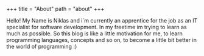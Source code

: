 +++
title = "About"
path = "about"
+++


Hello! My Name is Niklas and i´m currently an apprentice for the job as an IT specialist for software development. In my freetime
im trying to learn as much as possible. So this blog is like a little motivation for me, to learn programming languages, concepts and so on, to become a little bit better in the world of programming :)